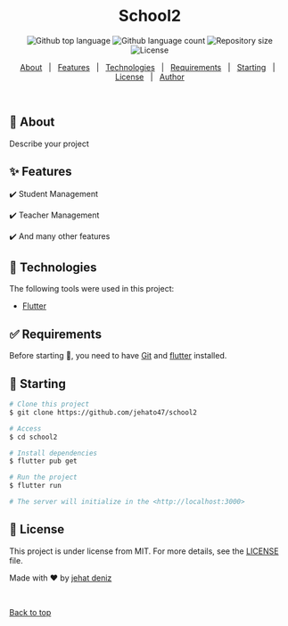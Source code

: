 <div align="center" id="top"> 
  <!-- <img src="https://flutter.dev/assets/dash/early-dash-sketches2-a38190f3c27f9309101e711143e4a67af04757d7b9f29b00e9ae8cb2cb841d1a.jpg" alt="School2" /> -->

  &#xa0;

  <!-- <a href="https://school2.netlify.app">Demo</a> -->
</div>

<h1 align="center">School2</h1>

<p align="center">
  <img alt="Github top language" src="https://img.shields.io/github/languages/top/jehato47/school2?color=56BEB8">

  <img alt="Github language count" src="https://img.shields.io/github/languages/count/jehato47/school2?color=56BEB8">

  <img alt="Repository size" src="https://img.shields.io/github/repo-size/jehato47/school2?color=56BEB8">

  <img alt="License" src="https://img.shields.io/github/license/jehato47/school2?color=56BEB8">

  <!-- <img alt="Github issues" src="https://img.shields.io/github/issues/jehato47/school2?color=56BEB8" /> -->
<!-- 
  <img alt="Github forks" src="https://img.shields.io/github/forks/jehato47/school2?color=56BEB8" />

  <img alt="Github stars" src="https://img.shields.io/github/stars/jehato47/school2?color=56BEB8" /> -->
</p>

<!-- Status -->

<!-- <h4 align="center"> 
	🚧  School2 🚀 Under construction...  🚧
</h4> 

<hr> -->

<p align="center">
  <a href="#dart-about">About</a> &#xa0; | &#xa0; 
  <a href="#sparkles-features">Features</a> &#xa0; | &#xa0;
  <a href="#rocket-technologies">Technologies</a> &#xa0; | &#xa0;
  <a href="#white_check_mark-requirements">Requirements</a> &#xa0; | &#xa0;
  <a href="#checkered_flag-starting">Starting</a> &#xa0; | &#xa0;
  <a href="#memo-license">License</a> &#xa0; | &#xa0;
  <a href="https://github.com/jehato47" target="_blank">Author</a>
</p>

<br>

## :dart: About ##

Describe your project

## :sparkles: Features ##

:heavy_check_mark: Student Management

:heavy_check_mark: Teacher Management

:heavy_check_mark: And many other features

## :rocket: Technologies ##

The following tools were used in this project:

- [Flutter](https://flutter.dev/docs/get-started/install)
<!-- - [Node.js](https://nodejs.org/en/)
- [React](https://pt-br.reactjs.org/)
- [React Native](https://reactnative.dev/)
- [TypeScript](https://www.typescriptlang.org/) -->

## :white_check_mark: Requirements ##

Before starting :checkered_flag:, you need to have [Git](https://git-scm.com) and [flutter](https://flutter.dev/docs/get-started/install) installed.

## :checkered_flag: Starting ##

```bash
# Clone this project
$ git clone https://github.com/jehato47/school2

# Access
$ cd school2

# Install dependencies
$ flutter pub get

# Run the project
$ flutter run

# The server will initialize in the <http://localhost:3000>
```

## :memo: License ##

This project is under license from MIT. For more details, see the [LICENSE](LICENSE.md) file.


Made with :heart: by <a href="https://github.com/jehato47" target="_blank">jehat deniz</a>

&#xa0;

<a href="#top">Back to top</a>
